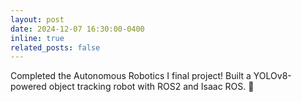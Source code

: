 ```yaml
---
layout: post
date: 2024-12-07 16:30:00-0400
inline: true
related_posts: false
---
```


Completed the Autonomous Robotics I final project! Built a YOLOv8-powered object tracking robot with ROS2 and Isaac ROS. 🤖

